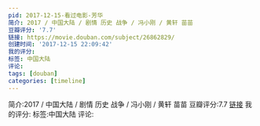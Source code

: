 ```yaml
---
pid: 2017-12-15-看过电影-芳华
简介: 2017 / 中国大陆 / 剧情 历史 战争 / 冯小刚 / 黄轩 苗苗
豆瓣评分: '7.7'
链接: https://movie.douban.com/subject/26862829/
创建时间: '2017-12-15 22:09:42'
我的评分:
标签: 中国大陆
评论:
tags: [douban]
categories: [timeline]
---
```

简介:2017 / 中国大陆 / 剧情 历史 战争 / 冯小刚 / 黄轩 苗苗
豆瓣评分:7.7
[链接](https://movie.douban.com/subject/26862829/)
我的评分:
标签:中国大陆
评论:
